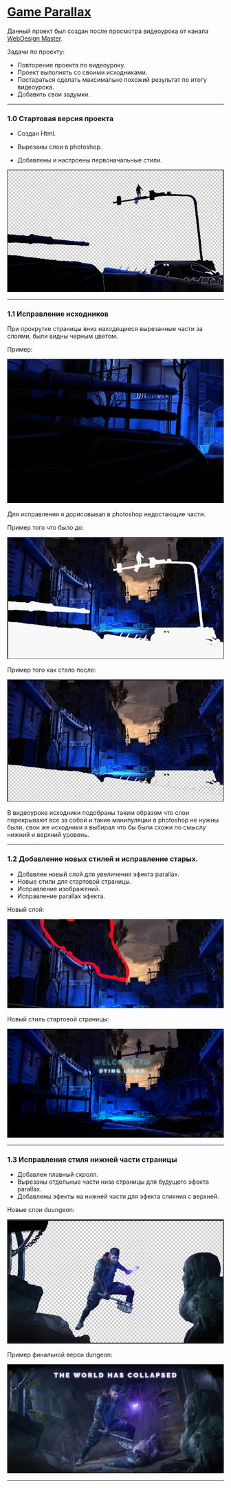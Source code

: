 # [Game Parallax](https://game-parralax-7sruu94qw-twincki.vercel.app/)

Данный проект был создан после просмотра видеоурока от канала [WebDesign Master](https://www.youtube.com/@wdm).

Задачи по проекту:

- Повторение проекта по видеоуроку.
- Проект выполнять со своими исходниками.
- Постараться сделать максимально похожий результат по итогу видеоурока.
- Добавить свои задумки.

---

### 1.0 Стартовая версия проекта

- Создан Html.
- Вырезаны слои в photoshop.

- Добавлены и настроены первоначальные стили.

![layers](material_for_description/layers.jpg)

---

### 1.1 Исправление исходников

При прокрутке страницы вниз находящиеся вырезанные части за слоями, были видны черным цветом.

Пример:

![projectV1.1](material_for_description/layers_example.jpg)

Для исправления я дорисовывал в photoshop недостающие части.

Пример того что было до:

![projectV1.1](material_for_description/city_example_before.jpg)

Пример того как стало после:

![projectV1.1](material_for_description/city_example_after.jpg)

В видеоуроке исходники подобраны таким образом что слои перекрывают все за собой и такие манипуляции в photoshop не нужны были, свои же исходники я выбирал что бы были схожи по смыслу нижний и верхний уровень.

---

### 1.2 Добавление новых стилей и исправление старых.

- Добавлен новый слой для увеличения эфекта parallax.
- Новые стили для стартовой страницы.
- Исправление изображений.
- Исправление parallax эфекта.

Новый слой:

![projectV1.2 layer_back](material_for_description/new_layer_back.jpg)

Новый стиль стартовой страницы:

![projectV1.2 layer_main](material_for_description/example_main.jpg)

---

### 1.3 Исправления стиля нижней части страницы

- Добавлен плавный скролл.
- Вырезаны отдельные части низа страницы для будущего эфекта parallax.
- Добавлены эфекты на нижней части для эфекта слияния с верхней.

Новые слои duungeon:

![projectV1.2 layers_dungeon](material_for_description/example_layers_dungeon.jpg)

Пример финальной верси dungeon:

![projectV1.2 dungeon_final](material_for_description/dungeon_final.jpg)

---
